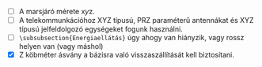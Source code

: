 - [ ] A marsjáró mérete x*y*z.
- [ ] A telekommunkációhoz XYZ típusú, PRZ paraméterű antennákat és XYZ típusú jelfeldolgozó egységeket fogunk használni.
- [ ] `\subsubsection{Energiaellátás}` úgy ahogy van hiányzik, vagy rossz helyen van (vagy máshol)
- [X] Z köbméter ásvány a bázisra való visszaszállítását kell biztosítani.
